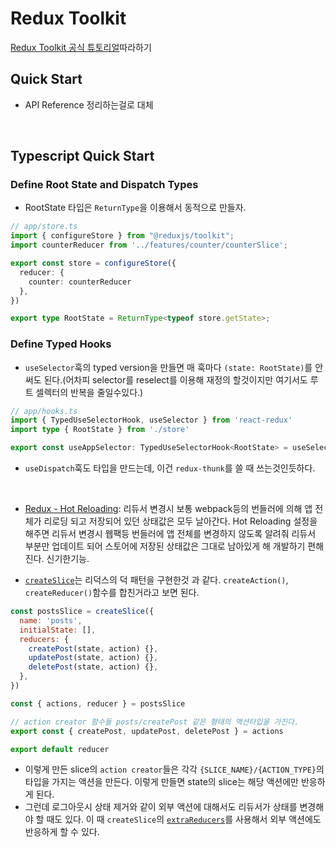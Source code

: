 # Redux Toolkit
[Redux Toolkit 공식 튜토리얼](https://redux-toolkit.js.org/tutorials/overview)따라하기

## Quick Start
- API Reference 정리하는걸로 대체

<br>

## Typescript Quick Start
### Define Root State and Dispatch Types
- RootState 타입은 `ReturnType`을 이용해서 동적으로 만들자.
```ts
// app/store.ts
import { configureStore } from "@reduxjs/toolkit";
import counterReducer from '../features/counter/counterSlice';

export const store = configureStore({
  reducer: {
    counter: counterReducer
  },
})

export type RootState = ReturnType<typeof store.getState>;
```


### Define Typed Hooks
- `useSelector`훅의 typed version을 만들면 매 훅마다 `(state: RootState)`를 안써도 된다.(어차피 selector를 reselect를 이용해 재정의 할것이지만 여기서도 루트 셀렉터의 반복을 줄일수있다.)
```ts
// app/hooks.ts
import { TypedUseSelectorHook, useSelector } from 'react-redux'
import type { RootState } from './store'

export const useAppSelector: TypedUseSelectorHook<RootState> = useSelector
```
- `useDispatch`훅도 타입을 만드는데, 이건 `redux-thunk`를 쓸 때 쓰는것인듯하다.

<br>


- [Redux - Hot Reloading](https://ko.redux.js.org/usage/configuring-your-store/#hot-reloading): 리듀서 변경시 보통 webpack등의 번들러에 의해 앱 전체가 리로딩 되고 저장되어 있던 상태값은 모두 날아간다. Hot Reloading 설정을 해주면 리듀서 변경시 웹팩등 번들러에 앱 전체를 변경하지 않도록 알려줘 리듀서 부분만 업데이트 되어 스토어에 저장된 상태값은 그대로 남아있게 해 개발하기 편해진다. 신기한기능.

- [`createSlice`]()는 리덕스의 덕 패턴을 구현한것 과 같다. `createAction()`, `createReducer()`함수를 합친거라고 보면 된다.
```js
const postsSlice = createSlice({
  name: 'posts',
  initialState: [],
  reducers: {
    createPost(state, action) {},
    updatePost(state, action) {},
    deletePost(state, action) {},
  },
})

const { actions, reducer } = postsSlice

// action creator 함수들 posts/createPost 같은 형태의 액션타입을 가진다.
export const { createPost, updatePost, deletePost } = actions

export default reducer
```
- 이렇게 만든 slice의 `action creator`들은 각각 `{SLICE_NAME}/{ACTION_TYPE}`의 타입을 가지는 액션을 만든다. 이렇게 만들면 state의 slice는 해당 액션에만 반응하게 된다.
- 그런데 로그아웃시 상태 제거와 같이 외부 액션에 대해서도 리듀서가 상태를 변경해야 할 때도 있다. 이 때 `createSlice`의 [`extraReducers`](https://redux-toolkit.js.org/api/createSlice#the-extrareducers-builder-callback-notation)를 사용해서 외부 액션에도 반응하게 할 수 있다.